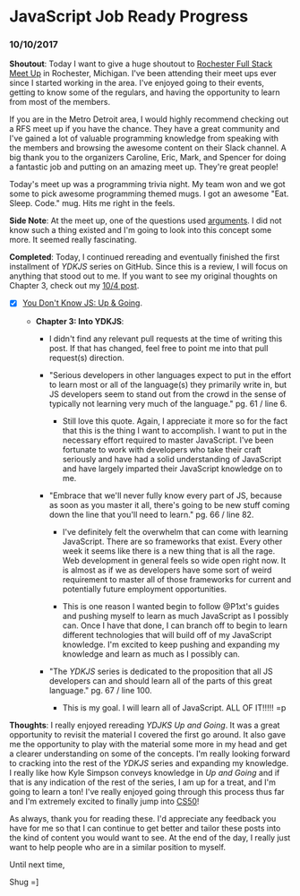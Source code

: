 # JavaScript Job Ready Progress

### 10/10/2017

**Shoutout**: Today I want to give a huge shoutout to [Rochester Full Stack Meet Up](https://www.meetup.com/Rochester-Full-Stack-Meetup/) in Rochester, Michigan. I've been attending their meet ups ever since I started working in the area. I've enjoyed going to their events, getting to know some of the regulars, and having the opportunity to learn from most of the members.

If you are in the Metro Detroit area, I would highly recommend checking out a RFS meet up if you have the chance. They have a great community and I've gained a lot of valuable programming knowledge from speaking with the members and browsing the awesome content on their Slack channel. A big thank you to the organizers Caroline, Eric, Mark, and Spencer for doing a fantastic job and putting on an amazing meet up. They're great people!

Today's meet up was a programming trivia night. My team won and we got some to pick awesome programming themed mugs. I got an awesome "Eat. Sleep. Code." mug. Hits me right in the feels.

**Side Note**: At the meet up, one of the questions used [arguments](https://developer.mozilla.org/en-US/docs/Web/JavaScript/Reference/Functions/arguments). I did not know such a thing existed and I'm going to look into this concept some more. It seemed really fascinating.

**Completed**: Today, I continued rereading and eventually finished the first installment of *YDKJS* series on GitHub. Since this is a review, I will focus on anything that stood out to me. If you want to see my original thoughts on Chapter 3, check out my [10/4 post](10_04_17.md).

- [X] [You Don't Know JS: Up & Going](https://github.com/getify/You-Dont-Know-JS/blob/master/up%20&%20going/README.md#you-dont-know-js-up--going).

  - **Chapter 3: Into YDKJS**:

    - I didn't find any relevant pull requests at the time of writing this post. If that has changed, feel free to point me into that pull request(s) direction.

    - "Serious developers in other languages expect to put in the effort to learn most or all of the language(s) they primarily write in, but JS developers seem to stand out from the crowd in the sense of typically not learning very much of the language." pg. 61 / line 6.

      - Still love this quote. Again, I appreciate it more so for the fact that this is the thing I want to accomplish. I want to put in the necessary effort required to master JavaScript. I've been fortunate to work with developers who take their craft seriously and have had a solid understanding of JavaScript and have largely imparted their JavaScript knowledge on to me.

    - "Embrace that we'll never fully know every part of JS, because as soon as you master it all, there's going to be new stuff coming down the line that you'll need to learn." pg. 66 / line 82.

      - I've definitely felt the overwhelm that can come with learning JavaScript. There are so frameworks that exist. Every other week it seems like there is a new thing that is all the rage. Web development in general feels so wide open right now. It is almost as if we as developers have some sort of weird requirement to master all of those frameworks for current and potentially future employment opportunities.

      - This is one reason I wanted begin to follow @P1xt's guides and pushing myself to learn as much JavaScript as I possibly can. Once I have that done, I can branch off to begin to learn different technologies that will build off of my JavaScript knowledge. I'm excited to keep pushing and expanding my knowledge and learn as much as I possibly can.

    - "The *YDKJS* series is dedicated to the proposition that all JS developers can and should learn all of the parts of this great language." pg. 67 / line 100.

      - This is my goal. I will learn all of JavaScript. ALL OF IT!!!!! =p

**Thoughts**: I really enjoyed rereading *YDJKS Up and Going*. It was a great opportunity to revisit the material I covered the first go around. It also gave me the opportunity to play with the material some more in my head and get a clearer understanding on some of the concepts. I'm really looking forward to cracking into the rest of the *YDKJS* series and expanding my knowledge. I really like how Kyle Simpson conveys knowledge in *Up and Going* and if that is any indication of the rest of the series, I am up for a treat, and I'm going to learn a ton! I've really enjoyed going through this process thus far and I'm extremely excited to finally jump into [CS50](https://www.edx.org/course/introduction-computer-science-harvardx-cs50x)!

As always, thank you for reading these. I'd appreciate any feedback you have for me so that I can continue to get better and tailor these posts into the kind of content you would want to see. At the end of the day, I really just want to help people who are in a similar position to myself.

Until next time,

Shug =]

